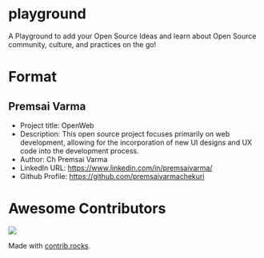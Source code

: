 # playground
A Playground to add your Open Source Ideas and learn about Open Source community, culture, and practices on the go!

# Format
## Premsai Varma
- Project title: OpenWeb
- Description: This open source project focuses primarily on web development, allowing for the incorporation of new UI designs and UX code into the development process.
- Author: Ch Premsai Varma
- LinkedIn URL: https://www.linkedin.com/in/premsaivarma/
- Github Profile: https://github.com/premsaivarmachekuri

# Awesome Contributors
<a href="https://github.com/VizagOSM/playground/graphs/contributors">
  <img src="https://contrib.rocks/image?repo=VizagOSM/playground" />
</a>

Made with [contrib.rocks](https://contrib.rocks).

